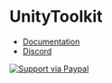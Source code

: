 # UnityToolkit



- [Documentation]()
- [Discord](https://discord.gg/vNBex5F)






[![Support via Paypal](https://www.paypalobjects.com/en_US/BE/i/btn/btn_donateCC_LG.gif)](https://www.paypal.com/cgi-bin/webscr?cmd=_s-xclick&hosted_button_id=2D9L669G4A2QQ)
